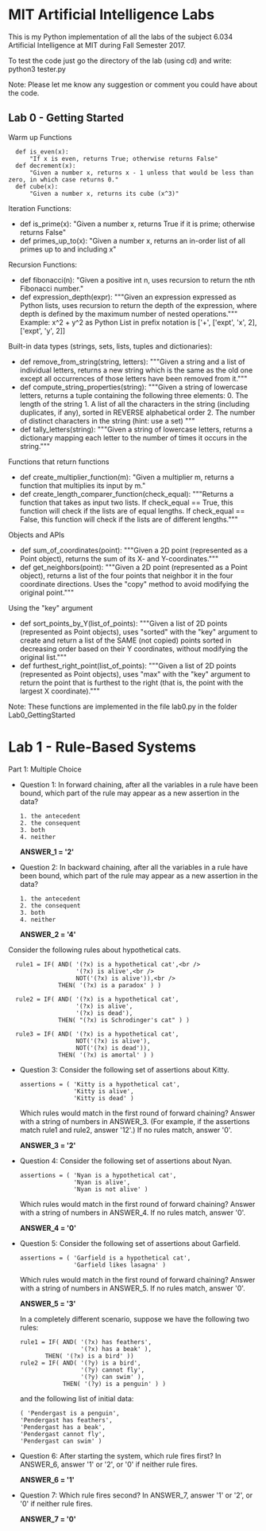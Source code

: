 # MIT Artificial Intelligence Labs

This is my Python implementation of all the labs of the subject 6.034 Artificial Intelligence at MIT during Fall Semester 2017.

To test the code just go the directory of the lab (using cd) and write: python3 tester.py

Note: Please let me know any suggestion or comment you could have about the code.

## Lab 0 - Getting Started
Warm up Functions
      
      def is_even(x):
          "If x is even, returns True; otherwise returns False"
      def decrement(x):
          "Given a number x, returns x - 1 unless that would be less than zero, in which case returns 0."
      def cube(x):
          "Given a number x, returns its cube (x^3)"      

Iteration Functions:
- def is_prime(x):
      "Given a number x, returns True if it is prime; otherwise returns False"
- def primes_up_to(x):
      "Given a number x, returns an in-order list of all primes up to and including x"

Recursion Functions:
- def fibonacci(n):
      "Given a positive int n, uses recursion to return the nth Fibonacci number."
- def expression_depth(expr):
      """Given an expression expressed as Python lists, uses recursion to return
      the depth of the expression, where depth is defined by the maximum number of
      nested operations."""
      Example: x^2 + y^2 as Python List in prefix notation is ['+', ['expt', 'x', 2], ['expt', 'y', 2]]

Built-in data types (strings, sets, lists, tuples and dictionaries):
- def remove_from_string(string, letters):
      """Given a string and a list of individual letters, returns a new string
      which is the same as the old one except all occurrences of those letters
      have been removed from it."""
- def compute_string_properties(string):
      """Given a string of lowercase letters, returns a tuple containing the
      following three elements:
          0. The length of the string
          1. A list of all the characters in the string (including duplicates, if
             any), sorted in REVERSE alphabetical order
          2. The number of distinct characters in the string (hint: use a set)
      """
- def tally_letters(string):
      """Given a string of lowercase letters, returns a dictionary mapping each
      letter to the number of times it occurs in the string."""     
 
Functions that return functions
- def create_multiplier_function(m):
      "Given a multiplier m, returns a function that multiplies its input by m."
- def create_length_comparer_function(check_equal):
      """Returns a function that takes as input two lists. If check_equal == True,
      this function will check if the lists are of equal lengths. If
      check_equal == False, this function will check if the lists are of different
      lengths."""      
 
Objects and APIs
- def sum_of_coordinates(point):
      """Given a 2D point (represented as a Point object), returns the sum
      of its X- and Y-coordinates."""
- def get_neighbors(point):
     """Given a 2D point (represented as a Point object), returns a list of the
     four points that neighbor it in the four coordinate directions. Uses the
     "copy" method to avoid modifying the original point."""       

Using the "key" argument
- def sort_points_by_Y(list_of_points):
      """Given a list of 2D points (represented as Point objects), uses "sorted"
      with the "key" argument to create and return a list of the SAME (not copied)
      points sorted in decreasing order based on their Y coordinates, without
      modifying the original list."""
- def furthest_right_point(list_of_points):
      """Given a list of 2D points (represented as Point objects), uses "max" with
      the "key" argument to return the point that is furthest to the right (that
      is, the point with the largest X coordinate)."""      

Note: These functions are implemented in the file lab0.py in the folder Lab0_GettingStarted   

# Lab 1 - Rule-Based Systems

Part 1: Multiple Choice
- Question 1: In forward chaining, after all the variables in a rule have been bound, which part of the rule may appear as a new assertion in the data?

      1. the antecedent
      2. the consequent
      3. both
      4. neither 

     **ANSWER_1 = '2'**

- Question 2: In backward chaining, after all the variables in a rule have been bound, which part of the rule may appear as a new assertion in the data?

      1. the antecedent
      2. the consequent
      3. both
      4. neither 
     **ANSWER_2 = '4'**

 Consider the following rules about hypothetical cats.
 
      rule1 = IF( AND( '(?x) is a hypothetical cat',<br />
                       '(?x) is alive',<br />
                       NOT('(?x) is alive')),<br /> 
                  THEN( '(?x) is a paradox' ) ) 

      rule2 = IF( AND( '(?x) is a hypothetical cat',
                       '(?x) is alive',
                       '(?x) is dead'),
                  THEN( "(?x) is Schrodinger's cat" ) )

      rule3 = IF( AND( '(?x) is a hypothetical cat',
                       NOT('(?x) is alive'),
                       NOT('(?x) is dead')),
                  THEN( '(?x) is amortal' ) )

- Question 3: Consider the following set of assertions about Kitty.

      assertions = ( 'Kitty is a hypothetical cat',
                     'Kitty is alive',
                     'Kitty is dead' )
                     
  Which rules would match in the first round of forward chaining? Answer with a string of numbers in ANSWER_3. (For example, if
  the assertions match rule1 and rule2, answer '12'.) If no rules match, answer '0'. 
   
   **ANSWER_3 = '2'**

- Question 4: Consider the following set of assertions about Nyan.

      assertions = ( 'Nyan is a hypothetical cat',
                     'Nyan is alive',
                     'Nyan is not alive' )

  Which rules would match in the first round of forward chaining? Answer with a string of numbers in ANSWER_4. If no rules match, answer '0'.

  **ANSWER_4 = '0'**

- Question 5: Consider the following set of assertions about Garfield.

      assertions = ( 'Garfield is a hypothetical cat',
                     'Garfield likes lasagna' )

  Which rules would match in the first round of forward chaining? Answer with a string of numbers in ANSWER_5. If no rules match, answer '0'.

  **ANSWER_5 = '3'**

  In a completely different scenario, suppose we have the following two rules:

      rule1 = IF( AND( '(?x) has feathers',
                       '(?x) has a beak' ),
             THEN( '(?x) is a bird' ))
      rule2 = IF( AND( '(?y) is a bird',
                       '(?y) cannot fly',
                       '(?y) can swim' ),
                  THEN( '(?y) is a penguin' ) )

  and the following list of initial data:

      ( 'Pendergast is a penguin',
      'Pendergast has feathers',
      'Pendergast has a beak',
      'Pendergast cannot fly',
      'Pendergast can swim' )

- Question 6: After starting the system, which rule fires first? In ANSWER_6, answer '1' or '2', or '0' if neither rule fires.
  
  **ANSWER_6 = '1'**

- Question 7: Which rule fires second? In ANSWER_7, answer '1' or '2', or '0' if neither rule fires. 

  **ANSWER_7 = '0'**















